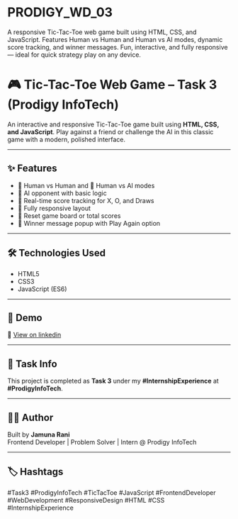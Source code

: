 # PRODIGY_WD_03
A responsive Tic-Tac-Toe web game built using HTML, CSS, and JavaScript. Features Human vs Human and Human vs AI modes, dynamic score tracking, and winner messages. Fun, interactive, and fully responsive — ideal for quick strategy play on any device.
# 🎮 Tic-Tac-Toe Web Game – Task 3 (Prodigy InfoTech)

An interactive and responsive Tic-Tac-Toe game built using **HTML, CSS, and JavaScript**. Play against a friend or challenge the AI in this classic game with a modern, polished interface.

---

## ✨ Features

- 👤 Human vs Human and 🤖 Human vs AI modes
- 🧠 AI opponent with basic logic
- 🧮 Real-time score tracking for X, O, and Draws
- 📱 Fully responsive layout
- 🔁 Reset game board or total scores
- 🎉 Winner message popup with Play Again option

---

## 🛠 Technologies Used

- HTML5  
- CSS3  
- JavaScript (ES6)

---

## 🚀 Demo


📂 [View on linkedin]([https://www.linkedin.com/posts/jamuna-rani-c-a4033931b_task3-prodigyinfotech-webdevelopment-activity-7340269266190962689-SUnK?utm_source=share&utm_medium=member_desktop&rcm=ACoAAFEHiZABddormHZGY9EhB3oeE8ISTbZCSSs])

---

## 📌 Task Info

This project is completed as **Task 3** under my **#InternshipExperience** at **#ProdigyInfoTech**.

---

## 🙋‍♀️ Author

Built by **Jamuna Rani**  
Frontend Developer | Problem Solver | Intern @ Prodigy InfoTech

---

## 🏷 Hashtags

#Task3 #ProdigyInfoTech #TicTacToe #JavaScript #FrontendDeveloper #WebDevelopment #ResponsiveDesign #HTML #CSS #InternshipExperience
